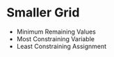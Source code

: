 # Smaller Grid
  - Minimum Remaining Values
  - Most Constraining Variable
  - Least Constraining Assignment
